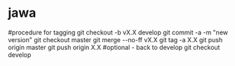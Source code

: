 # jawa
#procedure for tagging
git checkout -b vX.X develop
git commit -a -m "new version"
git checkout master
git merge --no-ff vX.X
git tag -a X.X
git push origin master
git push origin X.X
#optional - back to develop
git checkout develop
